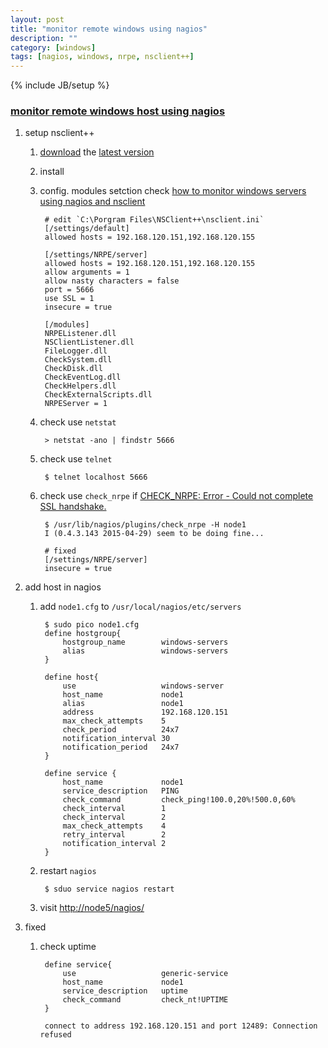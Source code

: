```yaml
---
layout: post
title: "monitor remote windows using nagios"
description: ""
category: [windows]
tags: [nagios, windows, nrpe, nsclient++]
---
```

{% include JB/setup %}


### [monitor remote windows host using nagios](http://tecadmin.net/monitor-remote-windows-host-using-nagios/)

1. setup nsclient++

    1. [download](http://www.nsclient.org/download/) the [latest version](http://files.nsclient.org/released/NSCP-0.4.3.143-x64.msi)

    1. install

    1. config. modules setction check [how to monitor windows servers using nagios and nsclient](http://www.spkaa.com/how-to-monitor-windows-servers-using-nagios-and-nsclient)

            # edit `C:\Porgram Files\NSClient++\nsclient.ini`
            [/settings/default]
            allowed hosts = 192.168.120.151,192.168.120.155

            [/settings/NRPE/server]
            allowed hosts = 192.168.120.151,192.168.120.155
            allow arguments = 1
            allow nasty characters = false
            port = 5666
            use SSL = 1
            insecure = true

            [/modules]
            NRPEListener.dll
            NSClientListener.dll
            FileLogger.dll
            CheckSystem.dll
            CheckDisk.dll
            CheckEventLog.dll
            CheckHelpers.dll
            CheckExternalScripts.dll
            NRPEServer = 1

    1. check use `netstat`

            > netstat -ano | findstr 5666

    1. check use `telnet`

            $ telnet localhost 5666

    1. check use `check_nrpe` if [CHECK_NRPE: Error - Could not complete SSL handshake.](http://serverfault.com/questions/668253/nagios-could-not-complete-ssl-handshake)

            $ /usr/lib/nagios/plugins/check_nrpe -H node1
            I (0.4.3.143 2015-04-29) seem to be doing fine...

            # fixed
            [/settings/NRPE/server]
            insecure = true

1. add host in nagios

    1. add `node1.cfg` to `/usr/local/nagios/etc/servers`

            $ sudo pico node1.cfg
            define hostgroup{
                hostgroup_name        windows-servers
                alias                 windows-servers
            }

            define host{
                use                   windows-server
                host_name             node1
                alias                 node1
                address               192.168.120.151
                max_check_attempts    5
                check_period          24x7
                notification_interval 30
                notification_period   24x7
            }

            define service {
                host_name             node1
                service_description   PING
                check_command         check_ping!100.0,20%!500.0,60%
                check_interval        1
                check_interval        2
                max_check_attempts    4
                retry_interval        2
                notification_interval 2
            }

    1. restart `nagios`

            $ sduo service nagios restart

    1. visit [http://node5/nagios/](http://node5/nagios/)

1. fixed

    1. check uptime

            define service{
                use                   generic-service
                host_name             node1
                service_description   uptime
                check_command         check_nt!UPTIME
            }

            connect to address 192.168.120.151 and port 12489: Connection refused 